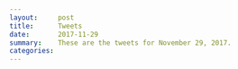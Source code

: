 ```yaml
---
layout:     post
title:      Tweets
date:       2017-11-29
summary:    These are the tweets for November 29, 2017.
categories:
---
```


